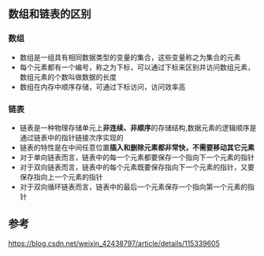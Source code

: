 ## 数组和链表的区别



### 数组

- 数组是一组具有相同数据类型的变量的集合，这些变量称之为集合的元素
- 每个元素都有一个编号，称之为下标，可以通过下标来区别并访问数组元素，数组元素的个数叫做数据的长度
- 数组在内存中顺序存储，可通过下标访问，访问效率高



### 链表

- 链表是一种物理存储单元上**非连续、非顺序**的存储结构,数据元素的逻辑顺序是通过链表中的指针链接次序实现的
- 链表的特性是在中间任意位置**插入和删除元素都非常快，不需要移动其它元素**
- 对于单向链表而言，链表中的每一个元素都要保存一个指向下一个元素的指针
- 对于双向链表而言，链表中的每个元素既要保存指向下一个元素的指针，又要保存指向上一个元素的指针
- 对于双向循环链表而言，链表中的最后一个元素保存一个指向第一个元素的指针



## 参考

https://blog.csdn.net/weixin_42438797/article/details/115339605